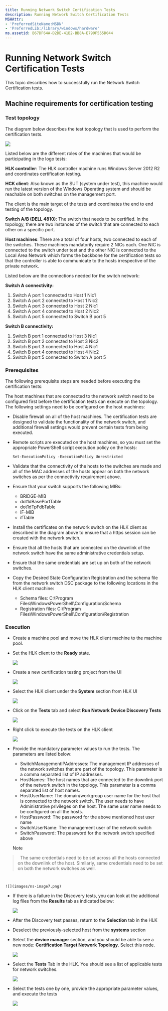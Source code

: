 ```yaml
---
title: Running Network Switch Certification Tests
description: Running Network Switch Certification Tests
MSHAttr:
- 'PreferredSiteName:MSDN'
- 'PreferredLib:/library/windows/hardware'
ms.assetid: B67DF64A-D2DE-41B2-BB8A-E799F555D044
---
```


# Running Network Switch Certification Tests


This topic describes how to successfully run the Network Switch Certification tests.

## <span id="Machine_requirements_for_certification_testing"></span><span id="machine_requirements_for_certification_testing"></span><span id="MACHINE_REQUIREMENTS_FOR_CERTIFICATION_TESTING"></span>Machine requirements for certification testing


### <span id="Test_topology"></span><span id="test_topology"></span><span id="TEST_TOPOLOGY"></span>Test topology

The diagram below describes the test topology that is used to perform the certification tests.

![](images/ns-image1.png)

Listed below are the different roles of the machines that would be participating in the logo tests:

**HLK controller**: The HLK controller machine runs Windows Server 2012 R2 and coordinates certification testing.

**HCK client**: Also known as the SUT (system under test), this machine would run the latest version of the Windows Operating system and should be reachable on both switches on the management port.

The client is the main target of the tests and coordinates the end to end testing of the topology.

**Switch A/B (DELL 4810)**: The switch that needs to be certified. In the topology, there are two instances of the switch that are connected to each other on a specific port.

**Host machines**: There are a total of four hosts, two connected to each of the switches. These machines mandatorily require 2 NICs each. One NIC is connected to the switch under test and the other NIC is connected to the Local Area Network which forms the backbone for the certification tests so that the controller is able to communicate to the hosts irrespective of the private network.

Listed below are the connections needed for the switch network:

**Switch A connectivity:**

1.  Switch A port 1 connected to Host 1 Nic1
2.  Switch A port 2 connected to Host 1 Nic2
3.  Switch A port 3 connected to Host 2 Nic1
4.  Switch A port 4 connected to Host 2 Nic2
5.  Switch A port 5 connected to Switch B port 5

**Switch B connectivity:**

1.  Switch B port 1 connected to Host 3 Nic1
2.  Switch B port 2 connected to Host 3 Nic2
3.  Switch B port 3 connected to Host 4 Nic1
4.  Switch B port 4 connected to Host 4 Nic2
5.  Switch B port 5 connected to Switch A port 5

### <span id="Prerequisites"></span><span id="prerequisites"></span><span id="PREREQUISITES"></span>Prerequisites

The following prerequisite steps are needed before executing the certification tests:

The host machines that are connected to the network switch need to be configured first before the certification tests can execute on the topology. The following settings need to be configured on the host machines:

-   Disable firewall on all of the host machines. The certification tests are designed to validate the functionality of the network switch, and additional firewall settings would prevent certain tests from being executed.
-   Remote scripts are executed on the host machines, so you must set the appropriate PowerShell script execution policy on the hosts:

    ``` syntax
    Set-ExecutionPolicy -ExecutionPolicy Unrestricted
    ```

-   Validate that the connectivity of the hosts to the switches are made and all of the MAC addresses of the hosts appear on both the network switches as per the connectivity requirement above.
-   Ensure that your switch supports the following MIBs:
    -   BRIDGE-MIB
    -   dot1dBasePortTable
    -   dot1dTpFdbTable
    -   IF-MIB
    -   ifTable
-   Install the certificates on the network switch on the HLK client as described in the diagram above to ensure that a https session can be created with the network switch.
-   Ensure that all the hosts that are connected on the downlink of the network switch have the same administrative credentials setup.
-   Ensure that the same credentials are set up on both of the network switches.
-   Copy the Desired State Configuration Registration and the schema file from the network switch DSC package to the following locations in the HLK client machine:
    -   Schema files: C:\\Program Files\\WindowsPowerShell\\Configuration\\Schema
    -   Registration files: C:\\Program Files\\WindowsPowerShell\\Configuration\\Registration

### <span id="Execution"></span><span id="execution"></span><span id="EXECUTION"></span>Execution

-   Create a machine pool and move the HLK client machine to the machine pool.
-   Set the HLK client to the **Ready** state.

    ![](images/ns-image2.png)

-   Create a new certification testing project from the UI

    ![](images/ns-image3.png)

-   Select the HLK client under the **System** section from HLK UI

    ![](images/ns-image4.png)

-   Click on the **Tests** tab and select **Run Network Device Discovery Tests**

    ![](images/ns-image5.png)

-   Right click to execute the tests on the HLK client

    ![](images/ns-image6.png)

-   Provide the mandatory parameter values to run the tests. The parameters are listed below:

    -   SwitchManagementIPAddresses: The management IP addresses of the network switches that are part of the topology. This parameter is a comma separated list of IP addresses.
    -   HostNames: The host names that are connected to the downlink port of the network switch in the topology. This parameter is a comma separated list of host names.
    -   HostUserName: The domain/workgroup user name for the host that is connected to the network switch. The user needs to have Administrative privileges on the host. The same user name needs to be configured on all the hosts.
    -   HostPassword: The password for the above mentioned host user name
    -   SwitchUserName: The management user of the network switch
    -   SwitchPassword: The password for the network switch specified above

    >[!NOTE]
>  The same credentials need to be set across all the hosts connected on the downlink of the host. Similarly, same credentials need to be set on both the network switches as well.

     

    ![](images/ns-image7.png)

-   If there is a failure in the Discovery tests, you can look at the additional log files from the **Results** tab as indicated below:

    ![](images/ns-image8.png)

-   After the Discovery test passes, return to the **Selection** tab in the HLK
-   Deselect the previously-selected host from the **systems** section
-   Select the **device manager** section, and you should be able to see a new node: **Certification Target Network Topology**. Select this node.

    ![](images/ns-image9.png)

-   Select the **Tests** Tab in the HLK. You should see a list of applicable tests for network switches.

    ![](images/ns-image10.png)

-   Select the tests one by one, provide the appropriate parameter values, and execute the tests

    ![](images/ns-image11.png)

 

 







